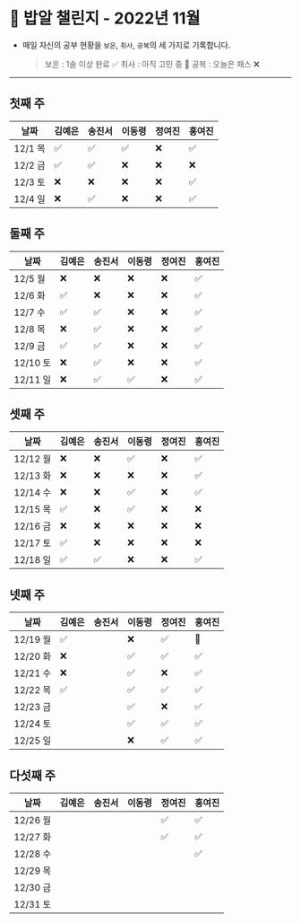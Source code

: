 # 🍚 밥알 챌린지 - 2022년 11월
- 매일 자신의 공부 현황을 `보온`, `취사`, `공복`의 세 가지로 기록합니다.
    
    > 보온 : 1솔 이상 완료 ✅
    취사 : 아직 고민 중 🤔
    공복 : 오늘은 패스 ❌
---

## 첫째 주
**날짜**|김예은|송진서|이동령|정여진|홍여진
---|---|---|---|---|---
12/1 목|✅|✅|✅|❌|✅
12/2 금|✅|✅|❌|❌|❌
12/3 토|❌|❌|❌|❌|✅
12/4 일|❌|✅|❌|❌|✅


## 둘째 주
**날짜**|김예은|송진서|이동령|정여진|홍여진
---|---|---|---|---|---
12/5 월|❌|❌|❌|❌|✅
12/6 화|✅|❌|❌|❌|✅
12/7 수|✅|✅|❌|❌|✅
12/8 목|❌|✅|❌|❌|✅
12/9 금|✅|✅|❌|❌|✅
12/10 토|❌|✅|❌|❌|✅
12/11 일|❌|✅|✅|❌|✅


## 셋째 주
**날짜**|김예은|송진서|이동령|정여진|홍여진
---|---|---|---|---|---
12/12 월|❌|❌|✅|❌|✅
12/13 화|❌|❌|❌|❌|✅
12/14 수|❌|❌|✅|❌|✅
12/15 목|✅|❌|✅|❌|❌
12/16 금|❌|❌|❌|❌|❌
12/17 토|✅|❌|❌|❌|❌
12/18 일|✅|✅|❌|❌|✅


## 넷째 주
**날짜**|김예은|송진서|이동령|정여진|홍여진
---|---|---|---|---|---
12/19 월|✅| |❌|✅|🤔
12/20 화|❌ | |✅|✅|✅
12/21 수|❌ | |✅|❌|✅
12/22 목|✅ | |✅|✅|✅
12/23 금| | |✅|❌|✅
12/24 토| | |✅|✅|✅
12/25 일| | |❌|✅|✅

## 다섯째 주
**날짜**|김예은|송진서|이동령|정여진|홍여진
---|---|---|---|---|---
12/26 월| | | |✅| ✅
12/27 화| | | |✅|✅
12/28 수| | | | |✅
12/29 목| | | | |
12/30 금| | | | |
12/31 토| | | | |
